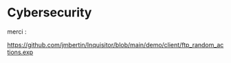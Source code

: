 # Cybersecurity

merci : 

https://github.com/jmbertin/Inquisitor/blob/main/demo/client/ftp_random_actions.exp